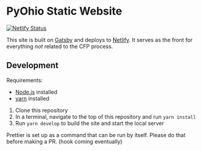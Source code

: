 # PyOhio Static Website

[![Netlify Status](https://api.netlify.com/api/v1/badges/85a2eace-1a24-47a3-b6c6-739c9ca43cba/deploy-status)](https://app.netlify.com/sites/pyohio/deploys)

This site is built on [Gatsby](https://www.gatsbyjs.org/) and deploys to [Netlify](https://www.netlify.com).  It serves as the front for everything _not_ related to the CFP process.

## Development

Requirements:
* [Node.js](https://nodejs.org/en/) installed
* [yarn](https://yarnpkg.com/lang/en/) installed

1. Clone this repository
2. In a terminal, navigate to the top of this repository and run `yarn install`
3. Run `yarn develop` to build the site and start the local server

Prettier is set up as a command that can be run by itself.  Please do that before making a PR. (hook coming eventually)